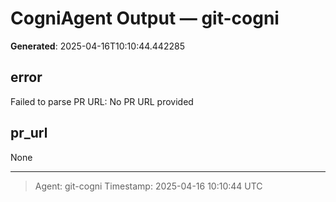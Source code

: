 # CogniAgent Output — git-cogni

**Generated**: 2025-04-16T10:10:44.442285

## error
Failed to parse PR URL: No PR URL provided

## pr_url
None

---
> Agent: git-cogni
> Timestamp: 2025-04-16 10:10:44 UTC
